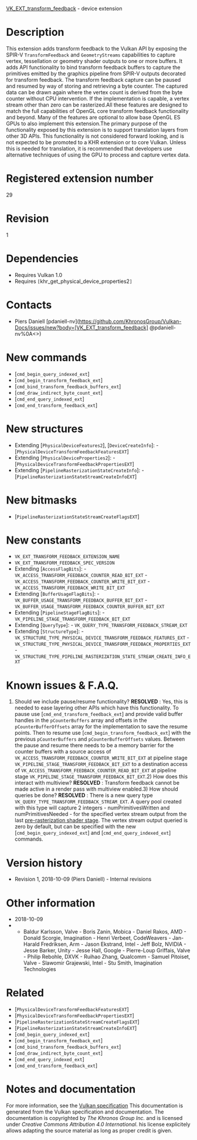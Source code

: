 [VK_EXT_transform_feedback](https://www.khronos.org/registry/vulkan/specs/1.3-extensions/man/html/VK_EXT_transform_feedback.html) - device extension

# Description
This extension adds transform feedback to the Vulkan API by exposing the
SPIR-V `TransformFeedback` and `GeometryStreams` capabilities to
capture vertex, tessellation or geometry shader outputs to one or more
buffers.
It adds API functionality to bind transform feedback buffers to capture the
primitives emitted by the graphics pipeline from SPIR-V outputs decorated
for transform feedback.
The transform feedback capture can be paused and resumed by way of storing
and retrieving a byte counter.
The captured data can be drawn again where the vertex count is derived from
the byte counter without CPU intervention.
If the implementation is capable, a vertex stream other than zero can be
rasterized.All these features are designed to match the full capabilities of OpenGL
core transform feedback functionality and beyond.
Many of the features are optional to allow base OpenGL ES GPUs to also
implement this extension.The primary purpose of the functionality exposed by this extension is to
support translation layers from other 3D APIs.
This functionality is not considered forward looking, and is not expected to
be promoted to a KHR extension or to core Vulkan.
Unless this is needed for translation, it is recommended that developers use
alternative techniques of using the GPU to process and capture vertex data.

# Registered extension number
29

# Revision
1

# Dependencies
- Requires Vulkan 1.0
- Requires `[`khr_get_physical_device_properties2`]`

# Contacts
- Piers Daniell [pdaniell-nv](https://github.com/KhronosGroup/Vulkan-Docs/issues/new?body=[VK_EXT_transform_feedback] @pdaniell-nv%0A<<Here describe the issue or question you have about the VK_EXT_transform_feedback extension>>)

# New commands
- [`cmd_begin_query_indexed_ext`]
- [`cmd_begin_transform_feedback_ext`]
- [`cmd_bind_transform_feedback_buffers_ext`]
- [`cmd_draw_indirect_byte_count_ext`]
- [`cmd_end_query_indexed_ext`]
- [`cmd_end_transform_feedback_ext`]

# New structures
- Extending [`PhysicalDeviceFeatures2`], [`DeviceCreateInfo`]:  - [`PhysicalDeviceTransformFeedbackFeaturesEXT`] 
- Extending [`PhysicalDeviceProperties2`]:  - [`PhysicalDeviceTransformFeedbackPropertiesEXT`] 
- Extending [`PipelineRasterizationStateCreateInfo`]:  - [`PipelineRasterizationStateStreamCreateInfoEXT`]

# New bitmasks
- [`PipelineRasterizationStateStreamCreateFlagsEXT`]

# New constants
- `VK_EXT_TRANSFORM_FEEDBACK_EXTENSION_NAME`
- `VK_EXT_TRANSFORM_FEEDBACK_SPEC_VERSION`
- Extending [`AccessFlagBits`]:  - `VK_ACCESS_TRANSFORM_FEEDBACK_COUNTER_READ_BIT_EXT`  - `VK_ACCESS_TRANSFORM_FEEDBACK_COUNTER_WRITE_BIT_EXT`  - `VK_ACCESS_TRANSFORM_FEEDBACK_WRITE_BIT_EXT` 
- Extending [`BufferUsageFlagBits`]:  - `VK_BUFFER_USAGE_TRANSFORM_FEEDBACK_BUFFER_BIT_EXT`  - `VK_BUFFER_USAGE_TRANSFORM_FEEDBACK_COUNTER_BUFFER_BIT_EXT` 
- Extending [`PipelineStageFlagBits`]:  - `VK_PIPELINE_STAGE_TRANSFORM_FEEDBACK_BIT_EXT` 
- Extending [`QueryType`]:  - `VK_QUERY_TYPE_TRANSFORM_FEEDBACK_STREAM_EXT` 
- Extending [`StructureType`]:  - `VK_STRUCTURE_TYPE_PHYSICAL_DEVICE_TRANSFORM_FEEDBACK_FEATURES_EXT`  - `VK_STRUCTURE_TYPE_PHYSICAL_DEVICE_TRANSFORM_FEEDBACK_PROPERTIES_EXT`  - `VK_STRUCTURE_TYPE_PIPELINE_RASTERIZATION_STATE_STREAM_CREATE_INFO_EXT`

# Known issues & F.A.Q.
1) Should we include pause/resume functionality? **RESOLVED** : Yes, this is needed to ease layering other APIs which have this
functionality.
To pause use [`cmd_end_transform_feedback_ext`] and provide valid buffer
handles in the `pCounterBuffers` array and offsets in the
`pCounterBufferOffsets` array for the implementation to save the resume
points.
Then to resume use [`cmd_begin_transform_feedback_ext`] with the previous
`pCounterBuffers` and `pCounterBufferOffsets` values.
Between the pause and resume there needs to be a memory barrier for the
counter buffers with a source access of
`VK_ACCESS_TRANSFORM_FEEDBACK_COUNTER_WRITE_BIT_EXT` at pipeline stage
`VK_PIPELINE_STAGE_TRANSFORM_FEEDBACK_BIT_EXT` to a destination access
of `VK_ACCESS_TRANSFORM_FEEDBACK_COUNTER_READ_BIT_EXT` at pipeline stage
`VK_PIPELINE_STAGE_TRANSFORM_FEEDBACK_BIT_EXT`.2) How does this interact with multiview? **RESOLVED** : Transform feedback cannot be made active in a render pass with
multiview enabled.3) How should queries be done? **RESOLVED** : There is a new query type
`VK_QUERY_TYPE_TRANSFORM_FEEDBACK_STREAM_EXT`.
A query pool created with this type will capture 2 integers -
numPrimitivesWritten and numPrimitivesNeeded - for the specified vertex
stream output from the last
[pre-rasterization shader
stage](https://www.khronos.org/registry/vulkan/specs/1.3-extensions/html/vkspec.html#pipeline-graphics-subsets-pre-rasterization).
The vertex stream output queried is zero by default, but can be specified
with the new [`cmd_begin_query_indexed_ext`] and
[`cmd_end_query_indexed_ext`] commands.

# Version history
- Revision 1, 2018-10-09 (Piers Daniell)  - Internal revisions

# Other information
* 2018-10-09
*   - Baldur Karlsson, Valve  - Boris Zanin, Mobica  - Daniel Rakos, AMD  - Donald Scorgie, Imagination  - Henri Verbeet, CodeWeavers  - Jan-Harald Fredriksen, Arm  - Jason Ekstrand, Intel  - Jeff Bolz, NVIDIA  - Jesse Barker, Unity  - Jesse Hall, Google  - Pierre-Loup Griffais, Valve  - Philip Rebohle, DXVK  - Ruihao Zhang, Qualcomm  - Samuel Pitoiset, Valve  - Slawomir Grajewski, Intel  - Stu Smith, Imagination Technologies

# Related
- [`PhysicalDeviceTransformFeedbackFeaturesEXT`]
- [`PhysicalDeviceTransformFeedbackPropertiesEXT`]
- [`PipelineRasterizationStateStreamCreateFlagsEXT`]
- [`PipelineRasterizationStateStreamCreateInfoEXT`]
- [`cmd_begin_query_indexed_ext`]
- [`cmd_begin_transform_feedback_ext`]
- [`cmd_bind_transform_feedback_buffers_ext`]
- [`cmd_draw_indirect_byte_count_ext`]
- [`cmd_end_query_indexed_ext`]
- [`cmd_end_transform_feedback_ext`]

# Notes and documentation
For more information, see the [Vulkan specification](https://www.khronos.org/registry/vulkan/specs/1.3-extensions/html/vkspec.html)
This documentation is generated from the Vulkan specification and documentation.
The documentation is copyrighted by *The Khronos Group Inc.* and is licensed under *Creative Commons Attribution 4.0 International*.
his license explicitely allows adapting the source material as long as proper credit is given.
        